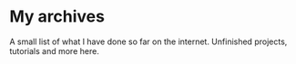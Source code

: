 My archives
===========
A small list of what I have done so far on the internet. Unfinished projects, tutorials and more here.
